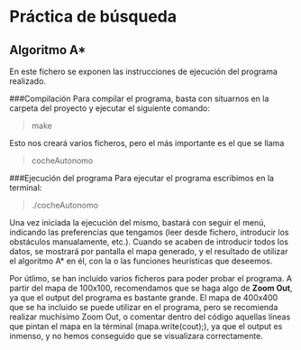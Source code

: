 # Práctica de búsqueda
## Algoritmo A*

En este fichero se exponen las instrucciones de ejecución del programa realizado.

###Compilación
Para compilar el programa, basta con situarnos en la carpeta del proyecto y ejecutar el siguiente comando:

> make

Esto nos creará varios ficheros, pero el más importante es el que se llama

>cocheAutonomo

###Ejecución del programa
Para ejecutar el programa escribimos en la terminal:
>./cocheAutonomo

Una vez iniciada la ejecución del mismo, bastará con seguir el menú, indicando las preferencias que tengamos (leer desde fichero, introducir los obstáculos manualamente, etc.).
Cuando se acaben de introducir todos los datos, se mostrará por pantalla el mapa generado, y el resultado de utilizar el algoritmo A* en él, con la o las funciones heurísticas que deseemos.

Por útlimo, se han incluido varios ficheros para poder probar el programa. A partir del mapa de 100x100, recomendamos que se haga algo de **Zoom Out**, ya que el output del programa es bastante grande.
El mapa de 400x400 que se ha incluido se puede utilizar en el programa, pero se recomienda realizar muchísimo Zoom Out, o comentar dentro del código aquellas líneas que pintan el mapa en la términal (mapa.write(cout);), ya que el output es inmenso, y no hemos conseguido que se visualizara correctamente.
